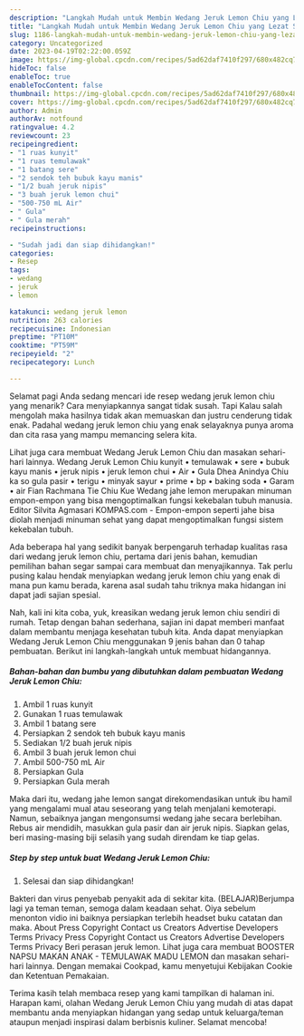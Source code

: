 ```yaml
---
description: "Langkah Mudah untuk Membin Wedang Jeruk Lemon Chiu yang Lezat Sekali"
title: "Langkah Mudah untuk Membin Wedang Jeruk Lemon Chiu yang Lezat Sekali"
slug: 1186-langkah-mudah-untuk-membin-wedang-jeruk-lemon-chiu-yang-lezat-sekali
category: Uncategorized
date: 2023-04-19T02:22:00.059Z
image: https://img-global.cpcdn.com/recipes/5ad62daf7410f297/680x482cq70/wedang-jeruk-lemon-chiu-foto-resep-utama.jpg
hideToc: false
enableToc: true
enableTocContent: false
thumbnail: https://img-global.cpcdn.com/recipes/5ad62daf7410f297/680x482cq70/wedang-jeruk-lemon-chiu-foto-resep-utama.jpg
cover: https://img-global.cpcdn.com/recipes/5ad62daf7410f297/680x482cq70/wedang-jeruk-lemon-chiu-foto-resep-utama.jpg
author: Admin
authorAv: notfound
ratingvalue: 4.2
reviewcount: 23
recipeingredient:
- "1 ruas kunyit"
- "1 ruas temulawak"
- "1 batang sere"
- "2 sendok teh bubuk kayu manis"
- "1/2 buah jeruk nipis"
- "3 buah jeruk lemon chui"
- "500-750 mL Air"
- " Gula"
- " Gula merah"
recipeinstructions:

- "Sudah jadi dan siap dihidangkan!"
categories:
- Resep
tags:
- wedang
- jeruk
- lemon

katakunci: wedang jeruk lemon 
nutrition: 263 calories
recipecuisine: Indonesian
preptime: "PT10M"
cooktime: "PT59M"
recipeyield: "2"
recipecategory: Lunch

---
```



Selamat pagi Anda sedang mencari ide resep wedang jeruk lemon chiu yang menarik? Cara menyiapkannya sangat tidak susah. Tapi Kalau salah mengolah maka hasilnya tidak akan memuaskan dan justru cenderung tidak enak. Padahal wedang jeruk lemon chiu yang enak selayaknya punya aroma dan cita rasa yang mampu memancing selera kita.


Lihat juga cara membuat Wedang Jeruk Lemon Chiu dan masakan sehari-hari lainnya. Wedang Jeruk Lemon Chiu kunyit • temulawak • sere • bubuk kayu manis • jeruk nipis • jeruk lemon chui • Air • Gula Dhea Anindya Chiu ka so gula pasir • terigu • minyak sayur • prime • bp • baking soda • Garam • air Fian Rachmana Tie Chiu Kue Wedang jahe lemon merupakan minuman empon-empon yang bisa mengoptimalkan fungsi kekebalan tubuh manusia. Editor Silvita Agmasari KOMPAS.com - Empon-empon seperti jahe bisa diolah menjadi minuman sehat yang dapat mengoptimalkan fungsi sistem kekebalan tubuh.

Ada beberapa hal yang sedikit banyak berpengaruh terhadap kualitas rasa dari wedang jeruk lemon chiu, pertama dari jenis bahan, kemudian pemilihan bahan segar sampai cara membuat dan menyajikannya. Tak perlu pusing kalau hendak menyiapkan wedang jeruk lemon chiu yang enak di mana pun kamu berada, karena asal sudah tahu triknya maka hidangan ini dapat jadi sajian spesial.


Nah, kali ini kita coba, yuk, kreasikan wedang jeruk lemon chiu sendiri di rumah. Tetap dengan bahan sederhana, sajian ini dapat memberi manfaat dalam membantu menjaga kesehatan tubuh kita. Anda dapat menyiapkan Wedang Jeruk Lemon Chiu menggunakan 9 jenis bahan dan 0 tahap pembuatan. Berikut ini langkah-langkah untuk membuat hidangannya.

<!--inarticleads1-->

##### Bahan-bahan dan bumbu yang dibutuhkan dalam pembuatan Wedang Jeruk Lemon Chiu:

1. Ambil 1 ruas kunyit
1. Gunakan 1 ruas temulawak
1. Ambil 1 batang sere
1. Persiapkan 2 sendok teh bubuk kayu manis
1. Sediakan 1/2 buah jeruk nipis
1. Ambil 3 buah jeruk lemon chui
1. Ambil 500-750 mL Air
1. Persiapkan  Gula
1. Persiapkan  Gula merah


Maka dari itu, wedang jahe lemon sangat direkomendasikan untuk ibu hamil yang mengalami mual atau seseorang yang telah menjalani kemoterapi. Namun, sebaiknya jangan mengonsumsi wedang jahe secara berlebihan. Rebus air mendidih, masukkan gula pasir dan air jeruk nipis. Siapkan gelas, beri masing-masing biji selasih yang sudah direndam ke tiap gelas. 

<!--inarticleads2-->

##### Step by step untuk buat Wedang Jeruk Lemon Chiu:


1. Selesai dan siap dihidangkan!

Bakteri dan virus penyebab penyakit ada di sekitar kita. (BELAJAR)Berjumpa lagi ya teman teman, semoga dalam keadaan sehat. Oiya sebelum menonton vidio ini baiknya persiapkan terlebih headset buku catatan dan maka. About Press Copyright Contact us Creators Advertise Developers Terms Privacy Press Copyright Contact us Creators Advertise Developers Terms Privacy Beri perasan jeruk lemon. Lihat juga cara membuat BOOSTER NAPSU MAKAN ANAK - TEMULAWAK MADU LEMON dan masakan sehari-hari lainnya. Dengan memakai Cookpad, kamu menyetujui Kebijakan Cookie dan Ketentuan Pemakaian. 

Terima kasih telah membaca resep yang kami tampilkan di halaman ini. Harapan kami, olahan Wedang Jeruk Lemon Chiu yang mudah di atas dapat membantu anda menyiapkan hidangan yang sedap untuk keluarga/teman ataupun menjadi inspirasi dalam berbisnis kuliner. Selamat mencoba!
